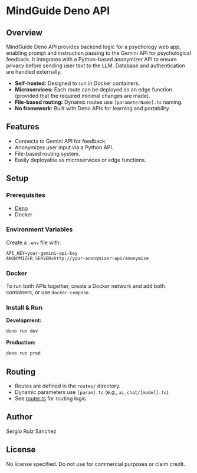 # MindGuide Deno API

## Overview

MindGuide Deno API provides backend logic for a psychology web app, enabling prompt and instruction passing to the Gemini API for psychological feedback. It integrates with a Python-based anonymizer API to ensure privacy before sending user text to the LLM. Database and authentication are handled externally.

- **Self-hosted:** Designed to run in Docker containers.
- **Microservices:** Each route can be deployed as an edge function (provided that the required minimal changes are made).
- **File-based routing:** Dynamic routes use `[parameterName].ts` naming.
- **No framework:** Built with Deno APIs for learning and portability.

## Features

- Connects to Gemini API for feedback.
- Anonymizes user input via a Python API.
- File-based routing system.
- Easily deployable as microservices or edge functions.

## Setup

### Prerequisites

- [Deno](https://deno.com/)
- Docker

### Environment Variables

Create a `.env` file with:

```properties
API_KEY=your-gemini-api-key
ANONYMIZER_SERVER=http://your-anonymizer-api/anonymize
```

### Docker

To run both APIs together, create a Docker network and add both containers, or use `docker-compose`.

### Install & Run

**Development:**
```sh
deno run dev
```

**Production:**
```sh
deno run prod
```

## Routing

- Routes are defined in the `routes/` directory.
- Dynamic parameters use `[param].ts` (e.g., `ai_chat/[model].ts`).
- See [router.ts](router.ts) for routing logic.

## Author

Sergio Ruiz Sánchez

## License

No license specified. Do not use for commercial purposes or claim credit.
